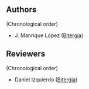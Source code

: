 ## Authors

(Chronological order)

- J. Manrique López ([Bitergia](http://bitergia.com))

## Reviewers

(Chronological order)

- Daniel Izquierdo  ([Bitergia](http://bitergia.com))
